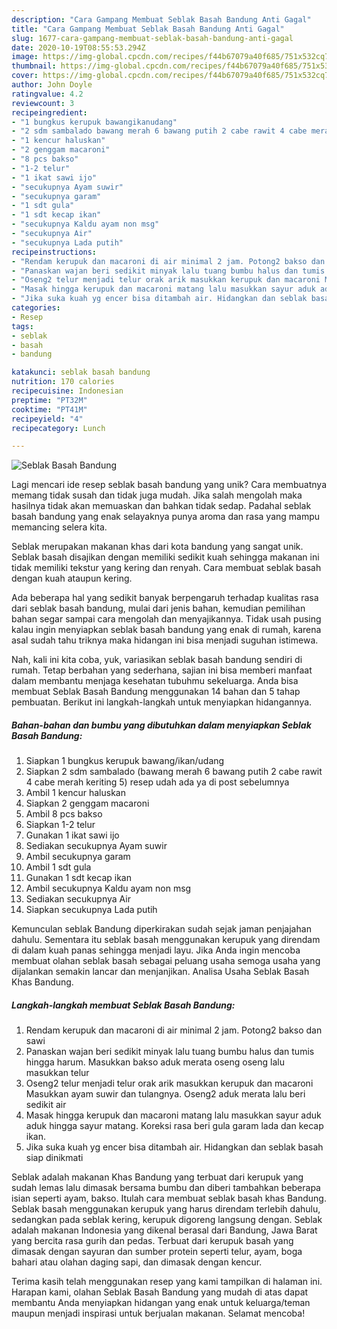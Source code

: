 ```yaml
---
description: "Cara Gampang Membuat Seblak Basah Bandung Anti Gagal"
title: "Cara Gampang Membuat Seblak Basah Bandung Anti Gagal"
slug: 1677-cara-gampang-membuat-seblak-basah-bandung-anti-gagal
date: 2020-10-19T08:55:53.294Z
image: https://img-global.cpcdn.com/recipes/f44b67079a40f685/751x532cq70/seblak-basah-bandung-foto-resep-utama.jpg
thumbnail: https://img-global.cpcdn.com/recipes/f44b67079a40f685/751x532cq70/seblak-basah-bandung-foto-resep-utama.jpg
cover: https://img-global.cpcdn.com/recipes/f44b67079a40f685/751x532cq70/seblak-basah-bandung-foto-resep-utama.jpg
author: John Doyle
ratingvalue: 4.2
reviewcount: 3
recipeingredient:
- "1 bungkus kerupuk bawangikanudang"
- "2 sdm sambalado bawang merah 6 bawang putih 2 cabe rawit 4 cabe merah keriting 5 resep udah ada ya di post sebelumnya"
- "1 kencur haluskan"
- "2 genggam macaroni"
- "8 pcs bakso"
- "1-2 telur"
- "1 ikat sawi ijo"
- "secukupnya Ayam suwir"
- "secukupnya garam"
- "1 sdt gula"
- "1 sdt kecap ikan"
- "secukupnya Kaldu ayam non msg"
- "secukupnya Air"
- "secukupnya Lada putih"
recipeinstructions:
- "Rendam kerupuk dan macaroni di air minimal 2 jam. Potong2 bakso dan sawi"
- "Panaskan wajan beri sedikit minyak lalu tuang bumbu halus dan tumis hingga harum. Masukkan bakso aduk merata oseng oseng lalu masukkan telur"
- "Oseng2 telur menjadi telur orak arik masukkan kerupuk dan macaroni Masukkan ayam suwir dan tulangnya. Oseng2 aduk merata lalu beri sedikit air"
- "Masak hingga kerupuk dan macaroni matang lalu masukkan sayur aduk aduk hingga sayur matang. Koreksi rasa beri gula garam lada dan kecap ikan."
- "Jika suka kuah yg encer bisa ditambah air. Hidangkan dan seblak basah siap dinikmati"
categories:
- Resep
tags:
- seblak
- basah
- bandung

katakunci: seblak basah bandung 
nutrition: 170 calories
recipecuisine: Indonesian
preptime: "PT32M"
cooktime: "PT41M"
recipeyield: "4"
recipecategory: Lunch

---
```



![Seblak Basah Bandung](https://img-global.cpcdn.com/recipes/f44b67079a40f685/751x532cq70/seblak-basah-bandung-foto-resep-utama.jpg)

Lagi mencari ide resep seblak basah bandung yang unik? Cara membuatnya memang tidak susah dan tidak juga mudah. Jika salah mengolah maka hasilnya tidak akan memuaskan dan bahkan tidak sedap. Padahal seblak basah bandung yang enak selayaknya punya aroma dan rasa yang mampu memancing selera kita.

Seblak merupakan makanan khas dari kota bandung yang sangat unik. Seblak basah disajikan dengan memiliki sedikit kuah sehingga makanan ini tidak memiliki tekstur yang kering dan renyah. Cara membuat seblak basah dengan kuah ataupun kering.

Ada beberapa hal yang sedikit banyak berpengaruh terhadap kualitas rasa dari seblak basah bandung, mulai dari jenis bahan, kemudian pemilihan bahan segar sampai cara mengolah dan menyajikannya. Tidak usah pusing kalau ingin menyiapkan seblak basah bandung yang enak di rumah, karena asal sudah tahu triknya maka hidangan ini bisa menjadi suguhan istimewa.


Nah, kali ini kita coba, yuk, variasikan seblak basah bandung sendiri di rumah. Tetap berbahan yang sederhana, sajian ini bisa memberi manfaat dalam membantu menjaga kesehatan tubuhmu sekeluarga. Anda bisa membuat Seblak Basah Bandung menggunakan 14 bahan dan 5 tahap pembuatan. Berikut ini langkah-langkah untuk menyiapkan hidangannya.

<!--inarticleads1-->

##### Bahan-bahan dan bumbu yang dibutuhkan dalam menyiapkan Seblak Basah Bandung:

1. Siapkan 1 bungkus kerupuk bawang/ikan/udang
1. Siapkan 2 sdm sambalado (bawang merah 6 bawang putih 2 cabe rawit 4 cabe merah keriting 5) resep udah ada ya di post sebelumnya
1. Ambil 1 kencur haluskan
1. Siapkan 2 genggam macaroni
1. Ambil 8 pcs bakso
1. Siapkan 1-2 telur
1. Gunakan 1 ikat sawi ijo
1. Sediakan secukupnya Ayam suwir
1. Ambil secukupnya garam
1. Ambil 1 sdt gula
1. Gunakan 1 sdt kecap ikan
1. Ambil secukupnya Kaldu ayam non msg
1. Sediakan secukupnya Air
1. Siapkan secukupnya Lada putih


Kemunculan seblak Bandung diperkirakan sudah sejak jaman penjajahan dahulu. Sementara itu seblak basah menggunakan kerupuk yang direndam di dalam kuah panas sehingga menjadi layu. Jika Anda ingin mencoba membuat olahan seblak basah sebagai peluang usaha semoga usaha yang dijalankan semakin lancar dan menjanjikan. Analisa Usaha Seblak Basah Khas Bandung. 

<!--inarticleads2-->

##### Langkah-langkah membuat Seblak Basah Bandung:

1. Rendam kerupuk dan macaroni di air minimal 2 jam. Potong2 bakso dan sawi
1. Panaskan wajan beri sedikit minyak lalu tuang bumbu halus dan tumis hingga harum. Masukkan bakso aduk merata oseng oseng lalu masukkan telur
1. Oseng2 telur menjadi telur orak arik masukkan kerupuk dan macaroni Masukkan ayam suwir dan tulangnya. Oseng2 aduk merata lalu beri sedikit air
1. Masak hingga kerupuk dan macaroni matang lalu masukkan sayur aduk aduk hingga sayur matang. Koreksi rasa beri gula garam lada dan kecap ikan.
1. Jika suka kuah yg encer bisa ditambah air. Hidangkan dan seblak basah siap dinikmati


Seblak adalah makanan Khas Bandung yang terbuat dari kerupuk yang sudah lemas lalu dimasak bersama bumbu dan diberi tambahkan beberapa isian seperti ayam, bakso. Itulah cara membuat seblak basah khas Bandung. Seblak basah menggunakan kerupuk yang harus direndam terlebih dahulu, sedangkan pada seblak kering, kerupuk digoreng langsung dengan. Seblak adalah makanan Indonesia yang dikenal berasal dari Bandung, Jawa Barat yang bercita rasa gurih dan pedas. Terbuat dari kerupuk basah yang dimasak dengan sayuran dan sumber protein seperti telur, ayam, boga bahari atau olahan daging sapi, dan dimasak dengan kencur. 

Terima kasih telah menggunakan resep yang kami tampilkan di halaman ini. Harapan kami, olahan Seblak Basah Bandung yang mudah di atas dapat membantu Anda menyiapkan hidangan yang enak untuk keluarga/teman maupun menjadi inspirasi untuk berjualan makanan. Selamat mencoba!
